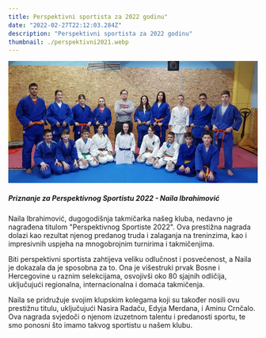 ```yaml
---
title: Perspektivni sportista za 2022 godinu"
date: "2022-02-27T22:12:03.284Z"
description: "Perspektivni sportista za 2022 godinu"
thumbnail: ./perspektivni2021.webp
---
```


![perspektivni sportisti 2021](./perspektivni2021.webp)

##### Priznanje za Perspektivnog Sportistu 2022 - Naila Ibrahimović

Naila Ibrahimović, dugogodišnja takmičarka našeg kluba, nedavno je nagrađena titulom "Perspektivnog Sportiste 2022". Ova prestižna nagrada dolazi kao rezultat njenog predanog truda i zalaganja na treninzima, kao i impresivnih uspjeha na mnogobrojnim turnirima i takmičenjima.

Biti perspektivni sportista zahtijeva veliku odlučnost i posvećenost, a Naila je dokazala da je sposobna za to. Ona je višestruki prvak Bosne i Hercegovine u raznim selekcijama, osvojivši oko 80 sjajnih odličija, uključujući regionalna, internacionalna i domaća takmičenja.

Naila se pridružuje svojim klupskim kolegama koji su također nosili ovu prestižnu titulu, uključujući Nasira Radaču, Edyja Merdana, i Aminu Crnčalo. Ova nagrada svjedoči o njenom izuzetnom talentu i predanosti sportu, te smo ponosni što imamo takvog sportistu u našem klubu.
